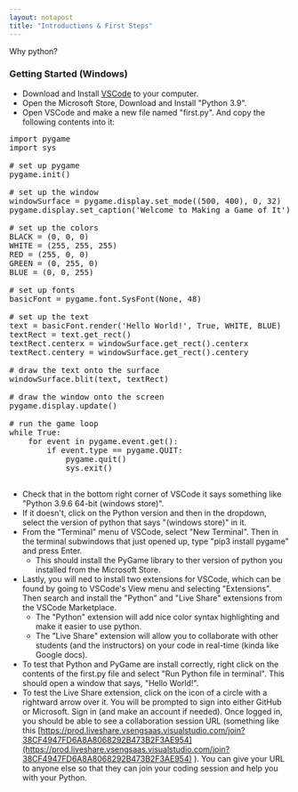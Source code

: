 ```yaml
---
layout: notapost
title: "Introductions & First Steps"
---
```


Why python?

### Getting Started (Windows)

- Download and Install  [VSCode](https://code.visualstudio.com/) to your computer.
- Open the Microsoft Store, Download and Install "Python 3.9".
- Open VSCode and make a new file named "first.py". And copy the following contents into it:
<pre>
import pygame
import sys

# set up pygame
pygame.init()

# set up the window
windowSurface = pygame.display.set_mode((500, 400), 0, 32)
pygame.display.set_caption('Welcome to Making a Game of It')

# set up the colors
BLACK = (0, 0, 0)
WHITE = (255, 255, 255)
RED = (255, 0, 0)
GREEN = (0, 255, 0)
BLUE = (0, 0, 255)

# set up fonts
basicFont = pygame.font.SysFont(None, 48)

# set up the text
text = basicFont.render('Hello World!', True, WHITE, BLUE)
textRect = text.get_rect()
textRect.centerx = windowSurface.get_rect().centerx
textRect.centery = windowSurface.get_rect().centery

# draw the text onto the surface
windowSurface.blit(text, textRect)

# draw the window onto the screen
pygame.display.update()

# run the game loop
while True:
    for event in pygame.event.get():
        if event.type == pygame.QUIT:
            pygame.quit()
            sys.exit()

</pre>

- Check that in the bottom right corner of VSCode it says something like "Python 3.9.6 64-bit (windows store)".
 - If it doesn't, click on the Python version and then in the dropdown, select the version of python that says "(windows store)" in it.
- From the "Terminal" menu of VSCode, select "New Terminal". Then in the terminal subwindows that just opened up, type "pip3 install pygame" and press Enter.
  - This should install the PyGame library to ther version of python you installed from the Microsoft Store.
- Lastly, you will ned to install two extensions for VSCode, which can be found by going to VSCode's View menu and selecting "Extensions". Then search and install the "Python" and "Live Share" extensions from the VSCode Marketplace.
  - The "Python" extension will add nice color syntax highlighting and make it easier to use python.
  - The "Live Share" extension will allow you to collaborate with other students (and the instructors) on your code in real-time (kinda like Google docs).
- To test that Python and PyGame are install correctly, right click on the contents of the first.py file and select "Run Python file in terminal". This should open a window that says, "Hello World!".
- To test the Live Share extension, click on the icon of a circle with a rightward arrow over it. You will be prompted to sign into either GitHub or Microsoft. Sign in (and make an account if needed). Once logged in, you should be able to see a collaboration session URL (something like this [https://prod.liveshare.vsengsaas.visualstudio.com/join?38CF4947FD6A8A8068292B473B2F3AE954](https://prod.liveshare.vsengsaas.visualstudio.com/join?38CF4947FD6A8A8068292B473B2F3AE954) ). You can give your URL to anyone else so that they can join your coding session and help you with your Python.
